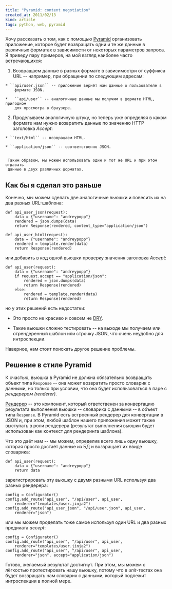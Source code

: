 ```yaml
---
title: "Pyramid: content negotiation"
created_at: 2011/02/13
kind: article
tags: python, web, pyramid
---
```


Хочу рассказать о том, как с помощью [Pyramid][1] организовать приложение,
которое будет возвращать одни и те же данные в различных форматах в зависимости
от некоторых параметров запроса. Я приведу пару примеров, на мой взгляд
наиболее часто встречающихся:

  1. Возвращаем данные в разных формате в зависимостри от суффикса URL --
  	например, при обращении по следующим адресам:

    * ``api/user.json`` -- приложение вернёт нам данные о пользователе в
    	формате JSON.
      	
    *	``api/user`` -- аналогичные данные мы получим в формате HTML, пригодном
    	для просмотра в браузере.

  2. Проделываем аналогичную штуку, но теперь уже определяя в каком формате нам
     нужно возвратить данные по значению HTTP заголовка *Accept*:

    * ``text/html`` -- возвращаем HTML.

    * ``application/json`` -- соответственно JSON.

    
     Таким образом, мы можем использовать один и тот же URL и при этом отдавать
     данные в двух различных форматах.

## Как бы я сделал это раньше

Конечно, мы можем сделать две аналогичные вьюшки и повесить их на два разных
URL-шаблона:

    def api_user_json(request):
        data = {"username": "andreypopp"}
        rendered = json.dumps(data)
        return Response(rendered, content_type="application/json")

    def api_user_html(request):
        data = {"username": "andreypopp"}
        rendered = template.render(data)
        return Response(rendered)

или добавить в код одной вьюшки проверку значения заголовка *Accept*:

    def api_user(request):
        data = {"username": "andreypopp"}
        if request.accept == "application/json":
            rendered = json.dumps(data)
            return Response(rendered)
        else:
            rendered = template.render(data)
            return Response(rendered)
            
но у этих решений есть недостатки:

  * Это просто не красиво и совсем не [DRY][2].

  * Такие вьюшки сложно тестировать -- на выходе мы получаем или отрендеренный
  	шаблон или строчку JSON, что очень неудобно для интроспекции.

Наверное, нам стоит поискать другое решение проблемы.

## Решение в стиле Pyramid

К счастью, вьюшка в Pyramid не должна обязательно возвращать объект типа
``Response`` -- она может возвратить просто словарик с данными, но только при
условии, что она будет использоваться в паре с *рендерером (renderer)*.

[Рендерер][3] -- это компонент, который ответственен за конвертацию результата
выполнения вьюшки -- словарика с данными -- в объект типа ``Response``. В
Pyramid есть встроенный рендерер для конвертации в JSON и, при этом, любой
шаблон нашего приложения может также выступать в роли рендерера (результат
выполнения вьюшки будет использован как контекст для рендеринга шаблона).

Что это даёт нам -- мы можем, определив всего лишь одну вьюшку, которая просто
достаёт данные из БД и возвращает их ввиде словарика:

    def api_user(request):
        data = {"username": "andreypopp"}
        return data

зарегистрировать эту вьюшку с двумя разными URL используя два разных рендерера:

    config = Configurator()
    config.add_route("api_user", "/api/user", api_user,
        renderer="templates/user.jinja2")
    config.add_route("api_user_json", "/api/user.json", api_user,
        renderer="json")

или мы можем проделать тоже самое используя один URL и два разных предиката
*accept*:

    config = Configurator()
    config.add_route("api_user", "/api/user", api_user,
        renderer="templates/user.jinja2")
    config.add_route("api_user", "/api/user", api_user, 
        renderer="json", accept="application/json")

Готово, желаемый результат достигнут. При этом, мы можем с лёгкостью
протестировать нашу вьюшку, потому что в *unit*-тестах она будет возвращать нам
словарик c данными, который подлежит интроспекции в полной мере.

[1]: http://docs.pylonsproject.org/projects/pyramid/1.0/
[2]: http://en.wikipedia.org/wiki/Don't_repeat_yourself
[3]: http://docs.pylonsproject.org/projects/pyramid/1.0/narr/renderers.html
